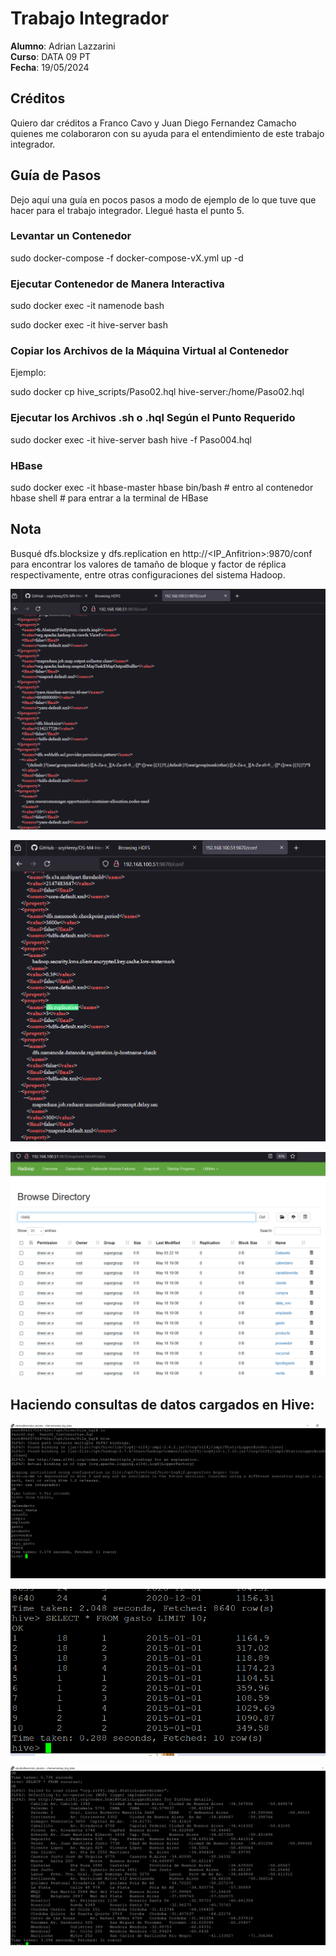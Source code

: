 # Trabajo Integrador

**Alumno**: Adrian Lazzarini  
**Curso**: DATA 09 PT  
**Fecha**: 19/05/2024  

## Créditos

Quiero dar créditos a Franco Cavo y Juan Diego Fernandez Camacho quienes me colaboraron con su ayuda para el entendimiento de este trabajo integrador.

## Guía de Pasos

Dejo aquí una guía en pocos pasos a modo de ejemplo de lo que tuve que hacer para el trabajo integrador. Llegué hasta el punto 5.

### Levantar un Contenedor


sudo docker-compose -f docker-compose-vX.yml up -d


### Ejecutar Contenedor de Manera Interactiva

sudo docker exec -it namenode bash

sudo docker exec -it hive-server bash

### Copiar los Archivos de la Máquina Virtual al Contenedor

Ejemplo:

sudo docker cp hive_scripts/Paso02.hql hive-server:/home/Paso02.hql

### Ejecutar los Archivos .sh o .hql Según el Punto Requerido

sudo docker exec -it hive-server bash
hive -f Paso004.hql

### HBase

sudo docker exec -it hbase-master hbase bin/bash  # entro al contenedor
hbase shell  # para entrar a la terminal de HBase

## Nota
Busqué dfs.blocksize y dfs.replication en http://<IP_Anfitrion>:9870/conf para encontrar los valores de tamaño de bloque y factor de réplica respectivamente, entre otras configuraciones del sistema Hadoop.

![Texto alternativo](Screenshot_1.png)

![Texto alternativo](Screenshot_2.png)

![Texto alternativo](Screenshot_3.png)

## Haciendo consultas de datos cargados en Hive:

![Texto alternativo](Screenshot_4.png)

![Texto alternativo](Screenshot_5.png)

![Texto alternativo](Screenshot_6.png)




